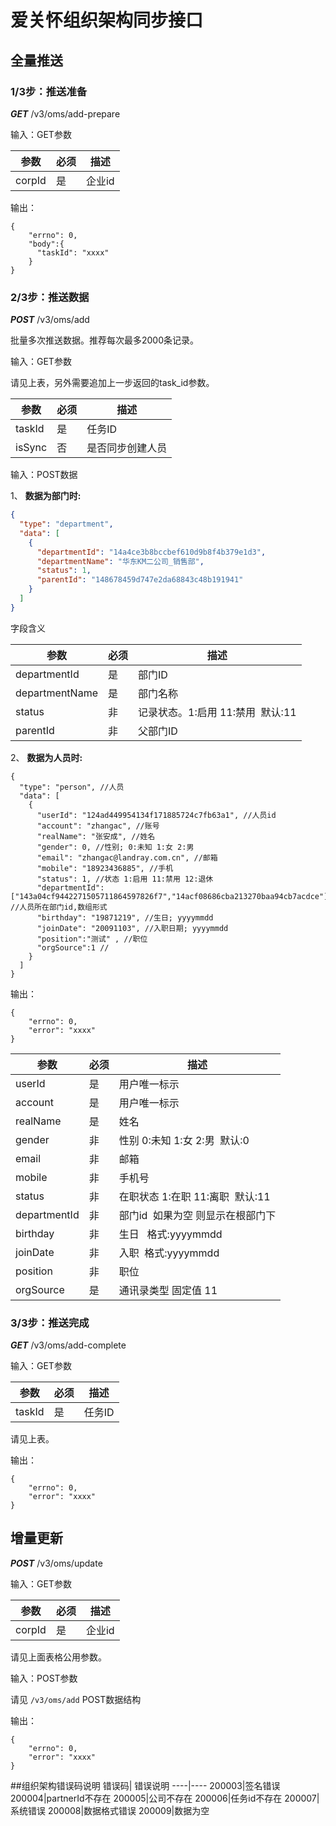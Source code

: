 # 爱关怀组织架构同步接口


## 全量推送

### 1/3步：推送准备

***GET*** /v3/oms/add-prepare

输入：GET参数

参数 | 必须 | 描述
----|------|---- 
corpId | 是  | 企业id

输出：

```
{
	"errno": 0,	
	"body":{
	  "taskId": "xxxx"	 
	}
}
```

### 2/3步：推送数据

***POST*** /v3/oms/add

批量多次推送数据。推荐每次最多2000条记录。

输入：GET参数

请见上表，另外需要追加上一步返回的task_id参数。

参数 | 必须 | 描述
----|------|----
taskId | 是  | 任务ID
isSync | 否  | 是否同步创建人员

输入：POST数据

1、 **数据为部门时:**

```JSON
{
  "type": "department", 
  "data": [
    {
      "departmentId": "14a4ce3b8bccbef610d9b8f4b379e1d3",
      "departmentName": "华东KM二公司_销售部",
      "status": 1,
      "parentId": "148678459d747e2da68843c48b191941"
    }
  ]
}
```


字段含义

参数 | 必须 | 描述
----|------|----
departmentId | 是  | 部门ID
departmentName | 是  | 部门名称
status | 非  | 记录状态。1:启用 11:禁用  默认:11
parentId | 非 | 父部门ID




2、 **数据为人员时:**

```
{
  "type": "person", //人员
  "data": [
    {
      "userId": "124ad449954134f171885724c7fb63a1", //人员id
      "account": "zhangac", //账号
      "realName": "张安成", //姓名
      "gender": 0, //性别; 0:未知 1:女 2:男
      "email": "zhangac@landray.com.cn", //邮箱
      "mobile": "18923436885", //手机
      "status": 1, //状态 1:启用 11:禁用 12:退休
      "departmentId": ["143a04cf9442271505711864597826f7","14acf08686cba213270baa94cb7acdce"], //人员所在部门id,数组形式
      "birthday": "19871219", //生日; yyyymmdd
      "joinDate": "20091103", //入职日期; yyyymmdd
      "position":"测试" , //职位 
      "orgSource":1 //
    }
  ]
}
```

输出：

```
{
	"errno": 0,
	"error": "xxxx"
}
```
参数 | 必须 | 描述
----|------|----
userId | 是  | 用户唯一标示
account | 是  | 用户唯一标示
realName | 是  | 姓名
gender | 非 | 性别  0:未知  1:女 2:男  默认:0
email | 非  | 邮箱
mobile | 非  | 手机号
status | 非  | 在职状态  1:在职 11:离职  默认:11
departmentId | 非  | 部门id  如果为空 则显示在根部门下
birthday | 非 | 生日   格式:yyyymmdd
joinDate | 非  | 入职  格式:yyyymmdd
position | 非  | 职位
orgSource | 是  | 通讯录类型 固定值 11  



### 3/3步：推送完成

***GET*** /v3/oms/add-complete

输入：GET参数

参数 | 必须 | 描述
----|------|----
taskId | 是  | 任务ID

请见上表。

输出：

```
{
	"errno": 0,
	"error": "xxxx"
}
```


## 增量更新

***POST*** /v3/oms/update

输入：GET参数

参数 | 必须 | 描述
----|------|---- 
corpId | 是  | 企业id

请见上面表格公用参数。

输入：POST参数

请见 ``/v3/oms/add`` POST数据结构

输出：

```
{
	"errno": 0,
	"error": "xxxx"
}
```
##组织架构错误码说明
  错误码| 错误说明
----|----
200003|签名错误
200004|partnerId不存在
200005|公司不存在
200006|任务id不存在
200007|系统错误
200008|数据格式错误
200009|数据为空
